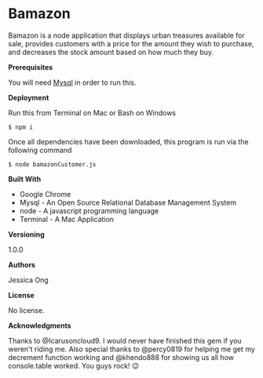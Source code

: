 # Bamazon

Bamazon is a node application that displays urban treasures available for sale, provides customers with a price for the amount they wish to purchase, and decreases the stock amount based on how much they buy.

**Prerequisites**

You will need [Mysql](https://www.mysql.com/products/workbench/) in order to run this. 

**Deployment**

Run this from Terminal on Mac or Bash on Windows

`$ npm i`

Once all dependencies have been downloaded, this program is run via the following command

`$ node bamazonCustomer.js`

**Built With**

* Google Chrome
* Mysql - An Open Source Relational Database Management System 
* node - A javascript programming language
* Terminal - A Mac Application

**Versioning**

1.0.0

**Authors**

Jessica Ong

**License**

No license.

**Acknowledgments**

Thanks to @Icarusoncloud9. I would never have finished this gem if you weren't riding me. Also special thanks to @percy0819 for helping me get my decrement function working and @khendo888 for showing us all how console.table worked. You guys rock! :wink: 

